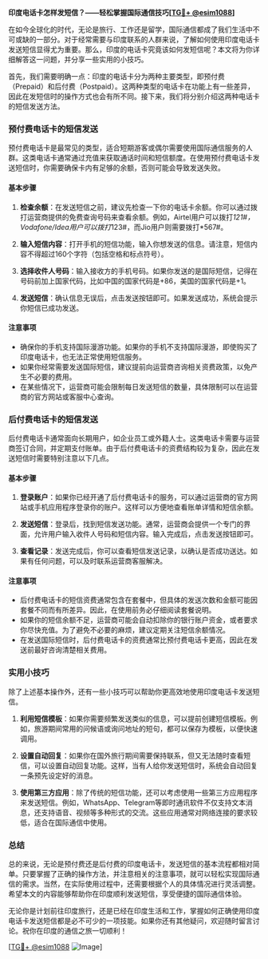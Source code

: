 **印度电话卡怎样发短信？——轻松掌握国际通信技巧[[TG💪+ @esim1088](https://t.me/s/esim1088)]**

在如今全球化的时代，无论是旅行、工作还是留学，国际通信都成了我们生活中不可或缺的一部分。对于经常需要与印度联系的人群来说，了解如何使用印度电话卡发送短信显得尤为重要。那么，印度的电话卡究竟该如何发短信呢？本文将为你详细解答这一问题，并分享一些实用的小技巧。

首先，我们需要明确一点：印度的电话卡分为两种主要类型，即预付费（Prepaid）和后付费（Postpaid）。这两种类型的电话卡在功能上有一些差异，因此在发短信时的操作方式也会有所不同。接下来，我们将分别介绍这两种电话卡的短信发送方法。

### 预付费电话卡的短信发送

预付费电话卡是最常见的类型，适合短期游客或偶尔需要使用国际通信服务的人群。这类电话卡通常通过充值来获取通话时间和短信额度。在使用预付费电话卡发送短信时，你需要确保卡内有足够的余额，否则可能会导致发送失败。

#### 基本步骤

1. **检查余额**：在发送短信之前，建议先检查一下你的电话卡余额。你可以通过拨打运营商提供的免费查询号码来查看余额。例如，Airtel用户可以拨打*121#，Vodafone/Idea用户可以拨打*123#，而Jio用户则需要拨打*567#。

2. **输入短信内容**：打开手机的短信功能，输入你想发送的信息。请注意，短信内容不得超过160个字符（包括空格和标点符号）。

3. **选择收件人号码**：输入接收方的手机号码。如果你发送的是国际短信，记得在号码前加上国家代码，比如中国的国家代码是+86，美国的国家代码是+1。

4. **发送短信**：确认信息无误后，点击发送按钮即可。如果发送成功，系统会提示你短信已成功发送。

#### 注意事项

- 确保你的手机支持国际漫游功能。如果你的手机不支持国际漫游，即使购买了印度电话卡，也无法正常使用短信服务。
- 如果你经常需要发送国际短信，建议提前向运营商咨询相关资费政策，以免产生不必要的费用。
- 在某些情况下，运营商可能会限制每日发送短信的数量，具体限制可以在运营商的官方网站或客服中心查询。

### 后付费电话卡的短信发送

后付费电话卡通常面向长期用户，如企业员工或外籍人士。这类电话卡需要与运营商签订合同，并定期支付账单。由于后付费电话卡的资费结构较为复杂，因此在发送短信时需要特别注意以下几点。

#### 基本步骤

1. **登录账户**：如果你已经开通了后付费电话卡的服务，可以通过运营商的官方网站或手机应用程序登录你的账户。这样可以方便地查看账单详情和短信余额。

2. **发送短信**：登录后，找到短信发送功能。通常，运营商会提供一个专门的界面，允许用户输入收件人号码和短信内容。输入完成后，点击发送按钮即可。

3. **查看记录**：发送完成后，你可以查看短信发送记录，以确认是否成功送达。如果有任何问题，可以及时联系运营商客服解决。

#### 注意事项

- 后付费电话卡的短信资费通常包含在套餐中，但具体的发送次数和金额可能因套餐不同而有所差异。因此，在使用前务必仔细阅读套餐说明。
- 如果你的短信余额不足，运营商可能会自动扣除你的银行账户资金，或者要求你尽快充值。为了避免不必要的麻烦，建议定期关注短信余额情况。
- 在发送国际短信时，后付费电话卡的资费通常比预付费电话卡更高，因此在发送前最好咨询清楚相关费用。

### 实用小技巧

除了上述基本操作外，还有一些小技巧可以帮助你更高效地使用印度电话卡发送短信。

1. **利用短信模板**：如果你需要频繁发送类似的信息，可以提前创建短信模板。例如，旅游期间常用的问候语或询问地址的短句，都可以保存为模板，以便快速调用。

2. **设置自动回复**：如果你在国外旅行期间需要保持联系，但又无法随时查看短信，可以设置自动回复功能。这样，当有人给你发送短信时，系统会自动回复一条预先设定好的消息。

3. **使用第三方应用**：除了传统的短信功能，还可以考虑使用一些第三方应用程序来发送短信。例如，WhatsApp、Telegram等即时通讯软件不仅支持文本消息，还支持语音、视频等多种形式的交流。这些应用通常对网络连接的要求较低，适合在国际通信中使用。

### 总结

总的来说，无论是预付费还是后付费的印度电话卡，发送短信的基本流程都相对简单。只要掌握了正确的操作方法，并注意相关的注意事项，就可以轻松实现国际通信的需求。当然，在实际使用过程中，还需要根据个人的具体情况进行灵活调整。希望本文的内容能够帮助你在印度顺利发送短信，享受便捷的国际通信体验。

无论你是计划前往印度旅行，还是已经在印度生活和工作，掌握如何正确使用印度电话卡发送短信都是必不可少的一项技能。如果你还有其他疑问，欢迎随时留言讨论。祝你在印度的通信之旅一切顺利！

[[TG💪+ @esim1088](https://t.me/s/esim1088) ![Image](https://i.postimg.cc/4NQfJmqS/Snipaste-2025-05-13-00-14-12.png)]